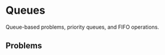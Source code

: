 # Queues

Queue-based problems, priority queues, and FIFO operations.

## Problems

<!-- Add your solved problems here -->
